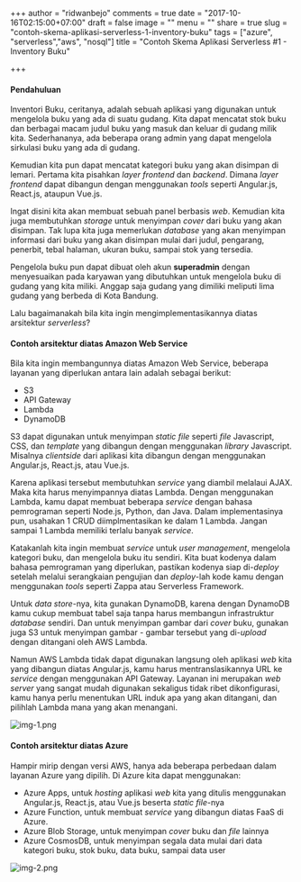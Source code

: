 +++
author = "ridwanbejo"
comments = true
date = "2017-10-16T02:15:00+07:00"
draft = false
image = ""
menu = ""
share = true
slug = "contoh-skema-aplikasi-serverless-1-inventory-buku"
tags = ["azure", "serverless","aws", "nosql"]
title = "Contoh Skema Aplikasi Serverless #1 - Inventory Buku"

+++

#### Pendahuluan

Inventori Buku, ceritanya, adalah sebuah aplikasi yang digunakan untuk mengelola buku yang ada di suatu gudang. Kita dapat mencatat stok buku dan berbagai macam judul buku yang masuk dan keluar di gudang milik kita. Sederhananya, ada beberapa orang admin yang dapat mengelola sirkulasi buku yang ada di gudang.

Kemudian kita pun dapat mencatat kategori buku yang akan disimpan di lemari. Pertama kita pisahkan *layer* *frontend* dan *backend*. Dimana *layer* *frontend* dapat dibangun dengan menggunakan *tools* seperti Angular.js, React.js, ataupun Vue.js. 

Ingat disini kita akan membuat sebuah panel berbasis *web*. Kemudian kita juga membutuhkan *storage* untuk menyimpan *cover* dari buku yang akan disimpan. Tak lupa kita juga memerlukan *database* yang akan menyimpan informasi dari buku yang akan disimpan mulai dari judul, pengarang, penerbit, tebal halaman, ukuran buku, sampai stok yang tersedia.

Pengelola buku pun dapat dibuat oleh akun **superadmin** dengan menyesuaikan pada karyawan yang dibutuhkan untuk mengelola buku di gudang yang kita miliki. Anggap saja gudang yang dimiliki meliputi lima gudang yang berbeda di Kota Bandung.

Lalu bagaimanakah bila kita ingin mengimplementasikannya diatas arsitektur *serverless*?

#### Contoh arsitektur diatas Amazon Web Service

Bila kita ingin membangunnya diatas Amazon Web Service, beberapa layanan yang diperlukan antara lain adalah sebagai berikut:

* S3
* API Gateway
* Lambda
* DynamoDB

S3 dapat digunakan untuk menyimpan *static file* seperti *file* Javascript, CSS, dan *template* yang dibangun dengan menggunakan *library* Javascript. Misalnya *clientside* dari aplikasi kita dibangun dengan menggunakan Angular.js, React.js, atau Vue.js.

Karena aplikasi tersebut membutuhkan *service* yang diambil melalaui AJAX. Maka kita harus menyimpannya diatas Lambda. Dengan menggunakan Lambda, kamu dapat membuat beberapa *service* dengan bahasa pemrograman seperti Node.js, Python, dan Java. Dalam implementasinya pun, usahakan 1 CRUD diimplmentasikan ke dalam 1 Lambda. Jangan sampai 1 Lambda memiliki terlalu banyak *service*.

Katakanlah kita ingin membuat *service* untuk *user management*, mengelola kategori buku, dan mengelola buku itu sendiri. Kita buat kodenya dalam bahasa pemrograman yang diperlukan, pastikan kodenya siap di-*deploy* setelah melalui serangkaian pengujian dan *deploy*-lah kode kamu dengan menggunakan *tools* seperti Zappa atau Serverless Framework.

Untuk *data store*-nya, kita gunakan DynamoDB, karena dengan DynamoDB kamu cukup membuat tabel saja tanpa harus membangun infrastruktur *database* sendiri. Dan untuk menyimpan gambar dari *cover* buku, gunakan juga S3 untuk menyimpan gambar - gambar tersebut yang di-*upload* dengan ditangani oleh AWS Lambda.

Namun AWS Lambda tidak dapat digunakan langsung oleh aplikasi *web* kita yang dibangun diatas Angular.js, kamu harus mentranslasikannya URL ke *service* dengan menggunakan API Gateway. Layanan ini merupakan *web server* yang sangat mudah digunakan sekaligus tidak ribet dikonfigurasi, kamu hanya perlu menentukan URL induk apa yang akan ditangani, dan pilihlah Lambda mana yang akan menangani.

![ img-1.png ](/images/contoh-skema-aplikasi-serverless-1-inventory-buku/img-1.png "serverless architecture example on aws") 

#### Contoh arsitektur diatas Azure

Hampir mirip dengan versi AWS, hanya ada beberapa perbedaan dalam layanan Azure yang dipilih. Di Azure kita dapat menggunakan:

* Azure Apps, untuk *hosting* aplikasi *web* kita yang ditulis menggunakan Angular.js, React.js, atau Vue.js beserta *static file*-nya
* Azure Function, untuk membuat *service* yang dibangun diatas FaaS di Azure.
* Azure Blob Storage, untuk menyimpan *cover* buku dan *file* lainnya
* Azure CosmosDB, untuk menyimpan segala data mulai dari data kategori buku, stok buku, data buku, sampai data user

![ img-2.png ](/images/contoh-skema-aplikasi-serverless-1-inventory-buku/img-2.png "serverless architecture example on azure") 